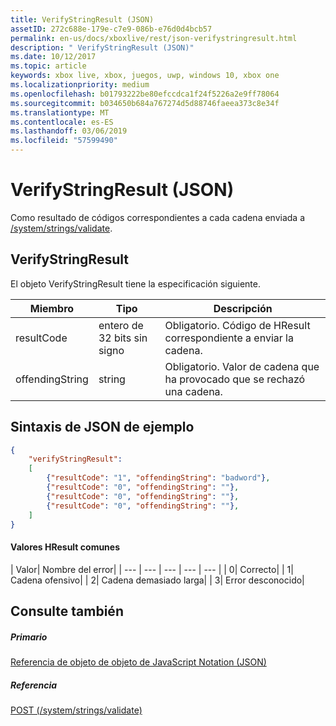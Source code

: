 ```yaml
---
title: VerifyStringResult (JSON)
assetID: 272c688e-179e-c7e9-086b-e76d0d4bcb57
permalink: en-us/docs/xboxlive/rest/json-verifystringresult.html
description: " VerifyStringResult (JSON)"
ms.date: 10/12/2017
ms.topic: article
keywords: xbox live, xbox, juegos, uwp, windows 10, xbox one
ms.localizationpriority: medium
ms.openlocfilehash: b01793222be80efccdca1f24f5226a2e9ff78064
ms.sourcegitcommit: b034650b684a767274d5d88746faeea373c8e34f
ms.translationtype: MT
ms.contentlocale: es-ES
ms.lasthandoff: 03/06/2019
ms.locfileid: "57599490"
---
```

# <a name="verifystringresult-json"></a>VerifyStringResult (JSON)
Como resultado de códigos correspondientes a cada cadena enviada a [/system/strings/validate](../uri/stringserver/uri-systemstringsvalidate.md).
<a id="ID4ER"></a>


## <a name="verifystringresult"></a>VerifyStringResult

El objeto VerifyStringResult tiene la especificación siguiente.

| Miembro| Tipo| Descripción|
| --- | --- | --- |
| resultCode| entero de 32 bits sin signo| Obligatorio. Código de HResult correspondiente a enviar la cadena.|
| offendingString| string| Obligatorio. Valor de cadena que ha provocado que se rechazó una cadena.|

<a id="ID4EXB"></a>


## <a name="sample-json-syntax"></a>Sintaxis de JSON de ejemplo


```json
{
    "verifyStringResult":
    [
        {"resultCode": "1", "offendingString": "badword"},
        {"resultCode": "0", "offendingString": ""},
        {"resultCode": "0", "offendingString": ""},
        {"resultCode": "0", "offendingString": ""},
    ]
}

```


#### <a name="common-hresult-values"></a>Valores HResult comunes

| Valor| Nombre del error|
| --- | --- | --- | --- | --- |
| 0| Correcto|
| 1| Cadena ofensivo|
| 2| Cadena demasiado larga|
| 3| Error desconocido|

<a id="ID4ELD"></a>


## <a name="see-also"></a>Consulte también

<a id="ID4END"></a>


##### <a name="parent"></a>Primario

[Referencia de objeto de objeto de JavaScript Notation (JSON)](atoc-xboxlivews-reference-json.md)


<a id="ID4EXD"></a>


##### <a name="reference"></a>Referencia

[POST (/system/strings/validate)](../uri/stringserver/uri-systemstringsvalidatepost.md)
